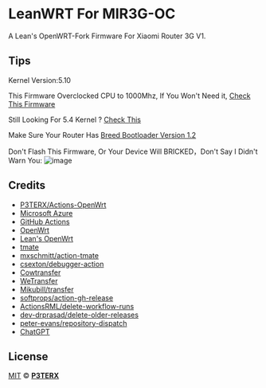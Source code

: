 # LeanWRT For MIR3G-OC

A Lean's OpenWRT-Fork Firmware For Xiaomi Router 3G V1.

## Tips
Kernel Version:5.10

This Firmware Overclocked CPU to 1000Mhz, If You Won't Need it, [Check This Firmware](https://github.com/DestoryG/LeanWRT-MiR3G-510)

Still Looking For 5.4 Kernel ? [Check This](https://github.com/Destroy-God/LeanWRT-MiR3G)

Make Sure Your Router Has [Breed Bootloader Version 1.2](https://breed.hackpascal.net/breed-mt7621-xiaomi-r3g.bin)

Don't Flash This Firmware, Or Your Device Will BRICKED，Don't Say I Didn't Warn You:
![image](https://github.com/DestoryG/LeanWRT-MiR3G-510OC/assets/136814177/bb1b3f96-4283-48de-9301-839f9fdd001d)


## Credits

- [P3TERX/Actions-OpenWrt](https://github.com/P3TERX/Actions-OpenWrt)
- [Microsoft Azure](https://azure.microsoft.com)
- [GitHub Actions](https://github.com/features/actions)
- [OpenWrt](https://github.com/openwrt/openwrt)
- [Lean's OpenWrt](https://github.com/coolsnowwolf/lede)
- [tmate](https://github.com/tmate-io/tmate)
- [mxschmitt/action-tmate](https://github.com/mxschmitt/action-tmate)
- [csexton/debugger-action](https://github.com/csexton/debugger-action)
- [Cowtransfer](https://cowtransfer.com)
- [WeTransfer](https://wetransfer.com/)
- [Mikubill/transfer](https://github.com/Mikubill/transfer)
- [softprops/action-gh-release](https://github.com/softprops/action-gh-release)
- [ActionsRML/delete-workflow-runs](https://github.com/ActionsRML/delete-workflow-runs)
- [dev-drprasad/delete-older-releases](https://github.com/dev-drprasad/delete-older-releases)
- [peter-evans/repository-dispatch](https://github.com/peter-evans/repository-dispatch)
- [ChatGPT](https://chat.openai.com/)

## License

[MIT](https://github.com/P3TERX/Actions-OpenWrt/blob/main/LICENSE) © [**P3TERX**](https://p3terx.com)

